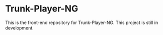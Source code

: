 # Trunk-Player-NG

This is the front-end repository for Trunk-Player-NG. This project is still in development.
